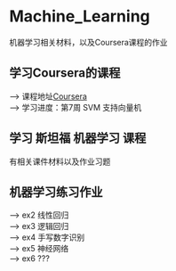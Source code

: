 # Machine_Learning
机器学习相关材料，以及Coursera课程的作业</br>

## 学习Coursera的课程</br>
--> 课程地址[Coursera](https://www.coursera.org/learn/machine-learning/home/welcome)</br>
--> 学习进度：第7周 SVM 支持向量机</br>
## 学习 斯坦福 机器学习 课程</br>
有相关课件材料以及作业习题</br>
## 机器学习练习作业</br>
--> ex2 线性回归 </br>
--> ex3 逻辑回归 </br>
--> ex4 手写数字识别</br>
--> ex5 神经网络 </br>
--> ex6 ???  </br>
